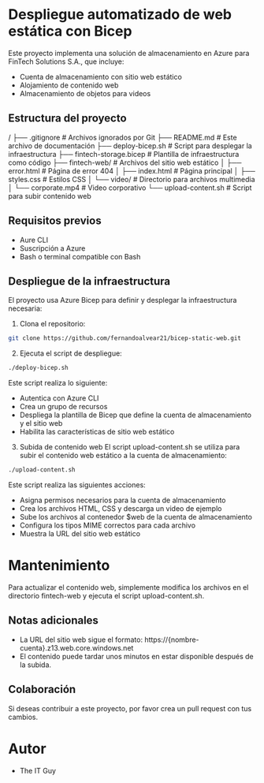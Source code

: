 # Despliegue automatizado de web estática con Bicep
Este proyecto implementa una solución de almacenamiento en Azure para FinTech Solutions S.A., que incluye:

- Cuenta de almacenamiento con sitio web estático
- Alojamiento de contenido web
- Almacenamiento de objetos para videos
## Estructura del proyecto
/
├── .gitignore                # Archivos ignorados por Git
├── README.md                 # Este archivo de documentación
├── deploy-bicep.sh           # Script para desplegar la infraestructura
├── fintech-storage.bicep     # Plantilla de infraestructura como código
├── fintech-web/              # Archivos del sitio web estático
│   ├── error.html            # Página de error 404
│   ├── index.html            # Página principal
│   ├── styles.css            # Estilos CSS
│   └── video/                # Directorio para archivos multimedia
│       └── corporate.mp4     # Video corporativo
└── upload-content.sh         # Script para subir contenido web

## Requisitos previos
- Aure CLI
- Suscripción a Azure
- Bash o terminal compatible con Bash

## Despliegue de la infraestructura
El proyecto usa Azure Bicep para definir y desplegar la infraestructura necesaria: 
1. Clona el repositorio:
```bash
git clone https://github.com/fernandoalvear21/bicep-static-web.git
````
2. Ejecuta el script de despliegue:
```bash
./deploy-bicep.sh
```
Este script realiza lo siguiente:
- Autentica con Azure CLI
- Crea un grupo de recursos
- Despliega la plantilla de Bicep que define la cuenta de almacenamiento y el sitio web
- Habilita las características de sitio web estático

3. Subida de contenido web
El script upload-content.sh se utiliza para subir el contenido web estático a la cuenta de almacenamiento:
```bash
./upload-content.sh
```
Este script realiza las siguientes acciones:
- Asigna permisos necesarios para la cuenta de almacenamiento
- Crea los archivos HTML, CSS y descarga un video de ejemplo
- Sube los archivos al contenedor $web de la cuenta de almacenamiento
- Configura los tipos MIME correctos para cada archivo
- Muestra la URL del sitio web estático

# Mantenimiento
Para actualizar el contenido web, simplemente modifica los archivos en el directorio fintech-web y ejecuta el script upload-content.sh.

## Notas adicionales
- La URL del sitio web sigue el formato: https://{nombre-cuenta}.z13.web.core.windows.net
- El contenido puede tardar unos minutos en estar disponible después de la subida.

## Colaboración
Si deseas contribuir a este proyecto, por favor crea un pull request con tus cambios.

# Autor
- The IT Guy 